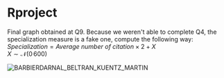 # Rproject


Final graph obtained at Q9.
Because we weren't able to complete Q4, the specialization measure is a fake one, compute the following way: \
$Specialization = Average \ number \ of \ citation \times 2 + X$\
$X \sim \mathcal{N}(0\,600)$

![BARBIERDARNAL_BELTRAN_KUENTZ_MARTIN](https://user-images.githubusercontent.com/79746670/202872489-a6ec29d1-008e-4b32-9b11-6898a28d30d8.jpeg)

